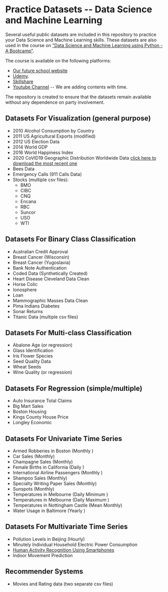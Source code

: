 Practice Datasets -- Data Science and Machine Learning
=========================

Several useful public datasets are included in this repository to practice your Data Science and Machine Learning skills. These datasets are also used in the course on ["Data Science and Machine Learning using Python - A Bootcamp"](https://www.skillshare.com/r/user/junaidqazi).

The course is available on the following platforms:
* [Our future school website](https://scienceacademy.thinkific.com/courses/data-science-machine-learning-using-python-a-bootcamp)
* [Udemy](https://www.udemy.com/course/data-science-and-machine-learning-using-python-bootcamp-qazi/). 
* [Skillshare](https://www.skillshare.com/r/user/junaidqazi)
* [Youtube Channel](https://www.youtube.com/playlist?list=PLdxHFPEzvTvpIqyYouzn8QX5gBYGo-m0Z) -- We are adding contents with time.

The repository is created to ensure that the datasets remain available without any dependence on party involvement. 

## Datasets For Visualization (general purpose) 

* 2010 Alcohol Consumption by Country
* 2011 US Agricultural Exports (modified)
* 2012 US Election Data
* 2014 World GDP
* 2016 World Happiness Index
* 2020 CoVID19 Geographic Distribution Worldwide Data [click here to download the most recent one](https://www.ecdc.europa.eu/sites/default/files/documents/COVID-19-geographic-disbtribution-worldwide.xlsx) 
* Bees Data
* Emergency Calls (911 Calls Data)
* Stocks (multiple csv files):
	* BMO
	* CIBC
	* CNQ
	* Encana
	* RBC
	* Suncor
	* USO
	* WTI


## Datasets For Binary Class Classification

* Australian Credit Approval
* Breast Cancer (Wisconsin)
* Breast Cancer (Yugoslavia)
* Bank Note Authentication
* Coded Data (Synthetically Created)
* Heart Disease Cleveland Data Clean 
* Horse Colic
* Ionosphere
* Loan 
* Mammographic Masses Data Clean
* Pima Indians Diabetes
* Sonar Returns
* Titanic Data (multiple csv files)

## Datasets For Multi-class Classification

* Abalone Age (or regression)
* Glass Identification
* Iris Flower Species
* Seed Quality Data
* Wheat Seeds
* Wine Quality (or regression)

## Datasets For Regression (simple/multiple)

* Auto Insurance Total Claims
* Big Mart Sales
* Boston Housing
* Kings County House Price
* Longley Economic

## Datasets For Univariate Time Series

* Armed Robberies in Boston (Monthly )
* Car Sales (Monthly)
* Champagne Sales (Monthly)
* Female Births in California (Daily )
* International Airline Passengers (Monthly )
* Shampoo Sales (Monthly)
* Specialty Writing Paper Sales (Monthly)
* Sunspots (Monthly)
* Temperatures in Melbourne (Daily Minimum )
* Temperatures in Melbourne (Daily Maximum )
* Temperatures in Nottingham Castle (Mean Monthly)
* Water Usage in Baltimore (Yearly )

## Datasets For Multivariate Time Series

* Pollution Levels in Beijing (Hourly)
* Minutely Individual Household Electric Power Consumption
* [Human Activity Recognition Using Smartphones](https://archive.ics.uci.edu/ml/datasets/human+activity+recognition+using+smartphones)
* Indoor Movement Prediction

## Recommender Systems 

* Movies and Rating data (two separate csv files)

